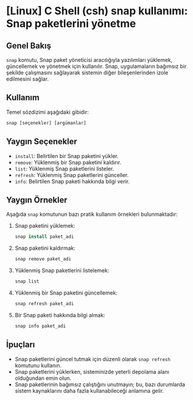 # [Linux] C Shell (csh) snap kullanımı: Snap paketlerini yönetme

## Genel Bakış
`snap` komutu, Snap paket yöneticisi aracılığıyla yazılımları yüklemek, güncellemek ve yönetmek için kullanılır. Snap, uygulamaların bağımsız bir şekilde çalışmasını sağlayarak sistemin diğer bileşenlerinden izole edilmesini sağlar.

## Kullanım
Temel sözdizimi aşağıdaki gibidir:
```csh
snap [seçenekler] [argümanlar]
```

## Yaygın Seçenekler
- `install`: Belirtilen bir Snap paketini yükler.
- `remove`: Yüklenmiş bir Snap paketini kaldırır.
- `list`: Yüklenmiş Snap paketlerini listeler.
- `refresh`: Yüklenmiş Snap paketlerini günceller.
- `info`: Belirtilen Snap paketi hakkında bilgi verir.

## Yaygın Örnekler
Aşağıda `snap` komutunun bazı pratik kullanım örnekleri bulunmaktadır:

1. Snap paketini yüklemek:
   ```csh
   snap install paket_adi
   ```

2. Snap paketini kaldırmak:
   ```csh
   snap remove paket_adi
   ```

3. Yüklenmiş Snap paketlerini listelemek:
   ```csh
   snap list
   ```

4. Yüklenmiş bir Snap paketini güncellemek:
   ```csh
   snap refresh paket_adi
   ```

5. Bir Snap paketi hakkında bilgi almak:
   ```csh
   snap info paket_adi
   ```

## İpuçları
- Snap paketlerini güncel tutmak için düzenli olarak `snap refresh` komutunu kullanın.
- Snap paketlerini yüklerken, sisteminizde yeterli depolama alanı olduğundan emin olun.
- Snap paketlerinin bağımsız çalıştığını unutmayın; bu, bazı durumlarda sistem kaynaklarını daha fazla kullanabileceği anlamına gelir.